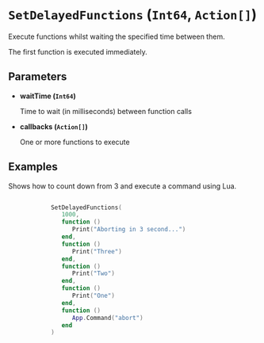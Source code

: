 # `SetDelayedFunctions` (`Int64`, `Action[]`)


Execute functions whilst waiting the specified time between them.

The first function is executed immediately.


## Parameters

* **waitTime (`Int64`)** 

	Time to wait (in milliseconds) between function calls

* **callbacks (`Action[]`)** 

	One or more functions to execute


## Examples

Shows how to count down from 3 and execute a command using Lua.

```lua

            SetDelayedFunctions(
               1000,
               function ()
                  Print("Aborting in 3 second...")
               end,
               function ()
                  Print("Three")
               end,
               function ()
                  Print("Two")
               end,
               function ()
                  Print("One")
               end,
               function ()
                  App.Command("abort")
               end
            )
            
```